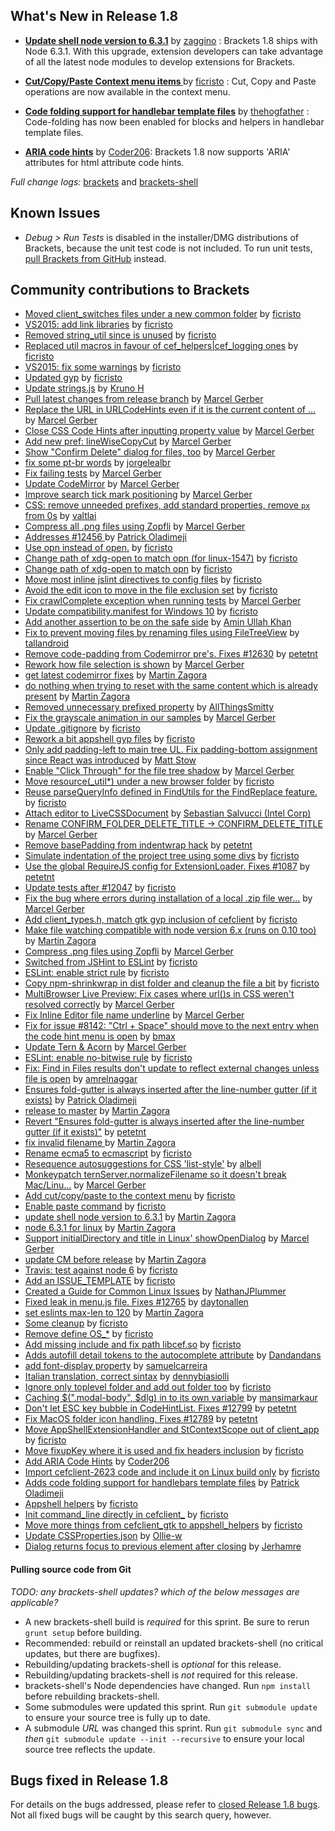 What's New in Release 1.8
-------------------------

*  **[Update shell node version to 6.3.1](https://github.com/brackets-cont/brackets-shell/pull/543)** by [zaggino](https://github.com/zaggino) : Brackets 1.8 ships with Node 6.3.1. With this upgrade, extension developers can take advantage of all the latest node modules to develop extensions for Brackets.

* **[Cut/Copy/Paste Context menu items ](https://github.com/brackets-cont/brackets/pull/12674)** by [ficristo](https://github.com/ficristo) : Cut, Copy and Paste operations are now available in the context menu.

* **[Code folding support for handlebar template files](https://github.com/brackets-cont/brackets/pull/12675)** by [thehogfather](https://github.com/thehogfather) : Code-folding has now been enabled for blocks and helpers in handlebar template files.

* **[ARIA code hints](https://github.com/brackets-cont/brackets/pull/12471)** by [Coder206](https://github.com/Coder206): Brackets 1.8 now supports 'ARIA' attributes for html attribute code hints.


_Full change logs:_ [brackets](https://github.com/brackets-cont/brackets/compare/release-1.7...release-1.8#commits_bucket) and [brackets-shell](https://github.com/brackets-cont/brackets-shell/compare/release-1.7...release-1.8#commits_bucket)



Known Issues
------------
* _Debug > Run Tests_ is disabled in the installer/DMG distributions of Brackets, because the unit test code is not included. To run unit tests, [pull Brackets from GitHub](https://github.com/brackets-cont/brackets/wiki/How-to-Hack-on-Brackets#wiki-getcode) instead.


Community contributions to Brackets
-----------------------------------
* [Moved client_switches files under a new common folder](https://github.com/brackets-cont/brackets-shell/pull/559) by [ficristo](https://github.com/ficristo)
* [VS2015: add link libraries](https://github.com/brackets-cont/brackets-shell/pull/552) by [ficristo](https://github.com/ficristo)
* [Removed string_util since is unused](https://github.com/brackets-cont/brackets-shell/pull/556) by [ficristo](https://github.com/ficristo)
* [Replaced util macros in favour of cef_helpers|cef_logging ones](https://github.com/brackets-cont/brackets-shell/pull/557) by [ficristo](https://github.com/ficristo)
* [VS2015: fix some warnings](https://github.com/brackets-cont/brackets-shell/pull/549) by [ficristo](https://github.com/ficristo)
* [Updated gyp](https://github.com/brackets-cont/brackets-shell/pull/546) by [ficristo](https://github.com/ficristo)
* [Update strings.js](https://github.com/brackets-cont/brackets/pull/12523) by [Kruno H](https://github.com/diomed)
* [Pull latest changes from release branch](https://github.com/brackets-cont/brackets/pull/12563) by [Marcel Gerber](https://github.com/MarcelGerber)
* [Replace the URL in URLCodeHints even if it is the current content of …](https://github.com/brackets-cont/brackets/pull/11284) by [Marcel Gerber](https://github.com/MarcelGerber)
* [Close CSS Code Hints after inputting property value](https://github.com/brackets-cont/brackets/pull/10524) by [Marcel Gerber](https://github.com/MarcelGerber)
* [Add new pref: lineWiseCopyCut](https://github.com/brackets-cont/brackets/pull/11706) by [Marcel Gerber](https://github.com/MarcelGerber)
* [Show "Confirm Delete" dialog for files, too](https://github.com/brackets-cont/brackets/pull/10258) by [Marcel Gerber](https://github.com/MarcelGerber)
* [fix some pt-br words](https://github.com/brackets-cont/brackets/pull/12582) by [jorgelealbr](https://github.com/jorgelealbr)
* [Fix failing tests](https://github.com/brackets-cont/brackets/pull/12615) by [Marcel Gerber](https://github.com/MarcelGerber)
* [Update CodeMirror](https://github.com/brackets-cont/brackets/pull/12613) by [Marcel Gerber](https://github.com/MarcelGerber)
* [Improve search tick mark positioning](https://github.com/brackets-cont/brackets/pull/11293) by [Marcel Gerber](https://github.com/MarcelGerber)
* [CSS: remove unneeded prefixes, add standard properties, remove `px` from 0s](https://github.com/brackets-cont/brackets/pull/12648) by [valtlai](https://github.com/valtlai)
* [Compress all .png files using Zopfli](https://github.com/brackets-cont/brackets/pull/12628) by [Marcel Gerber](https://github.com/MarcelGerber)
* [Addresses #12456 ](https://github.com/brackets-cont/brackets/pull/12521) by [Patrick Oladimeji](https://github.com/thehogfather)
* [Use opn instead of open.](https://github.com/brackets-cont/brackets/pull/12641) by [ficristo](https://github.com/ficristo)
* [Change path of xdg-open to match opn (for linux-1547)](https://github.com/brackets-cont/brackets-shell/pull/564) by [ficristo](https://github.com/ficristo)
* [Change path of xdg-open to match opn](https://github.com/brackets-cont/brackets-shell/pull/563) by [ficristo](https://github.com/ficristo)
* [Move most inline jslint directives to config files](https://github.com/brackets-cont/brackets/pull/12661) by [ficristo](https://github.com/ficristo)
* [Avoid the edit icon to move in the file exclusion set](https://github.com/brackets-cont/brackets/pull/12671) by [ficristo](https://github.com/ficristo)
* [Fix crawlComplete exception when running tests](https://github.com/brackets-cont/brackets/pull/12659) by [Marcel Gerber](https://github.com/MarcelGerber)
* [Update compatibility.manifest for Windows 10](https://github.com/brackets-cont/brackets-shell/pull/566) by [ficristo](https://github.com/ficristo)
* [Add another assertion to be on the safe side](https://github.com/brackets-cont/brackets/pull/12676) by [Amin Ullah Khan](https://github.com/sprintr)
* [Fix to prevent moving files by renaming files using FileTreeView](https://github.com/brackets-cont/brackets/pull/11862) by [tallandroid](https://github.com/tallandroid)
* [Remove code-padding from Codemirror pre's. Fixes #12630](https://github.com/brackets-cont/brackets/pull/12635) by [petetnt](https://github.com/petetnt)
* [Rework how file selection is shown](https://github.com/brackets-cont/brackets/pull/12636) by [Marcel Gerber](https://github.com/MarcelGerber)
* [get latest codemirror fixes](https://github.com/brackets-cont/brackets/pull/12679) by [Martin Zagora](https://github.com/zaggino)
* [do nothing when trying to reset with the same content which is already present](https://github.com/brackets-cont/brackets/pull/12681) by [Martin Zagora](https://github.com/zaggino)
* [Removed unnecessary prefixed property](https://github.com/brackets-cont/brackets/pull/12533) by [AllThingsSmitty](https://github.com/AllThingsSmitty)
* [Fix the grayscale animation in our samples](https://github.com/brackets-cont/brackets/pull/12683) by [Marcel Gerber](https://github.com/MarcelGerber)
* [Update .gitignore](https://github.com/brackets-cont/brackets-shell/pull/569) by [ficristo](https://github.com/ficristo)
* [Rework a bit appshell gyp files](https://github.com/brackets-cont/brackets-shell/pull/561) by [ficristo](https://github.com/ficristo)
* [Only add padding-left to main tree UL. Fix padding-bottom assignment since React was introduced](https://github.com/brackets-cont/brackets/pull/11717) by [Matt Stow](https://github.com/stowball)
* [Enable "Click Through" for the file tree shadow](https://github.com/brackets-cont/brackets/pull/12685) by [Marcel Gerber](https://github.com/MarcelGerber)
* [Move resource(_util*) under a new browser folder](https://github.com/brackets-cont/brackets-shell/pull/570) by [ficristo](https://github.com/ficristo)
* [Reuse parseQueryInfo defined in FindUtils for the FindReplace feature.](https://github.com/brackets-cont/brackets/pull/12027) by [ficristo](https://github.com/ficristo)
* [Attach editor to LiveCSSDocument](https://github.com/brackets-cont/brackets/pull/10522) by [Sebastian Salvucci (Intel Corp)](https://github.com/sebaslv)
* [Rename CONFIRM_FOLDER_DELETE_TITLE -> CONFIRM_DELETE_TITLE](https://github.com/brackets-cont/brackets/pull/12693) by [Marcel Gerber](https://github.com/MarcelGerber)
* [Remove basePadding from indentwrap hack](https://github.com/brackets-cont/brackets/pull/12110) by [petetnt](https://github.com/petetnt)
* [Simulate indentation of the project tree using some divs](https://github.com/brackets-cont/brackets/pull/12047) by [ficristo](https://github.com/ficristo)
* [Use the global RequireJS config for ExtensionLoader. Fixes #1087](https://github.com/brackets-cont/brackets/pull/12041) by [petetnt](https://github.com/petetnt)
* [Update tests after #12047](https://github.com/brackets-cont/brackets/pull/12700) by [ficristo](https://github.com/ficristo)
* [Fix the bug where errors during installation of a local .zip file wer…](https://github.com/brackets-cont/brackets/pull/12702) by [Marcel Gerber](https://github.com/MarcelGerber)
* [Add client_types.h, match gtk gyp inclusion of cefclient](https://github.com/brackets-cont/brackets-shell/pull/571) by [ficristo](https://github.com/ficristo)
* [Make file watching compatible with node version 6.x (runs on 0.10 too)](https://github.com/brackets-cont/brackets/pull/12647) by [Martin Zagora](https://github.com/zaggino)
* [Compress .png files using Zopfli](https://github.com/brackets-cont/brackets-shell/pull/565) by [Marcel Gerber](https://github.com/MarcelGerber)
* [Switched from JSHint to ESLint](https://github.com/brackets-cont/brackets-shell/pull/542) by [ficristo](https://github.com/ficristo)
* [ESLint: enable strict rule](https://github.com/brackets-cont/brackets/pull/12718) by [ficristo](https://github.com/ficristo)
* [Copy npm-shrinkwrap in dist folder and cleanup the file a bit](https://github.com/brackets-cont/brackets/pull/12717) by [ficristo](https://github.com/ficristo)
* [MultiBrowser Live Preview: Fix cases where url()s in CSS weren't resolved correctly](https://github.com/brackets-cont/brackets/pull/12705) by [Marcel Gerber](https://github.com/MarcelGerber)
* [Fix Inline Editor file name underline](https://github.com/brackets-cont/brackets/pull/12701) by [Marcel Gerber](https://github.com/MarcelGerber)
* [Fix for issue #8142: "Ctrl + Space" should move to the next entry when the code hint menu is open](https://github.com/brackets-cont/brackets/pull/12251) by [bmax](https://github.com/bmax)
* [Update Tern & Acorn](https://github.com/brackets-cont/brackets/pull/11569) by [Marcel Gerber](https://github.com/MarcelGerber)
* [ESLint: enable no-bitwise rule](https://github.com/brackets-cont/brackets/pull/12719) by [ficristo](https://github.com/ficristo)
* [Fix: Find in Files results don't update to reflect external changes unless file is open](https://github.com/brackets-cont/brackets/pull/11602) by [amrelnaggar](https://github.com/amrelnaggar)
* [Ensures fold-gutter is always inserted after the line-number gutter (if it exists)](https://github.com/brackets-cont/brackets/pull/12673) by [Patrick Oladimeji](https://github.com/thehogfather)
* [release to master](https://github.com/brackets-cont/brackets-shell/pull/573) by [Martin Zagora](https://github.com/zaggino)
* [Revert "Ensures fold-gutter is always inserted after the line-number gutter (if it exists)"](https://github.com/brackets-cont/brackets/pull/12727) by [petetnt](https://github.com/petetnt)
* [fix invalid filename ](https://github.com/brackets-cont/brackets/pull/12732) by [Martin Zagora](https://github.com/zaggino)
* [Rename ecma5 to ecmascript](https://github.com/brackets-cont/brackets/pull/12736) by [ficristo](https://github.com/ficristo)
* [Resequence autosuggestions for CSS  'list-style'](https://github.com/brackets-cont/brackets/pull/12738) by [albell](https://github.com/albell)
* [Monkeypatch ternServer.normalizeFilename so it doesn't break Mac/Linu…](https://github.com/brackets-cont/brackets/pull/12734) by [Marcel Gerber](https://github.com/MarcelGerber)
* [Add cut/copy/paste to the context menu](https://github.com/brackets-cont/brackets/pull/12674) by [ficristo](https://github.com/ficristo)
* [Enable paste command](https://github.com/brackets-cont/brackets-shell/pull/567) by [ficristo](https://github.com/ficristo)
* [update shell node version to 6.3.1](https://github.com/brackets-cont/brackets-shell/pull/543) by [Martin Zagora](https://github.com/zaggino)
* [node 6.3.1 for linux](https://github.com/brackets-cont/brackets-shell/pull/574) by [Martin Zagora](https://github.com/zaggino)
* [Support initialDirectory and title in Linux' showOpenDialog](https://github.com/brackets-cont/brackets-shell/pull/575) by [Marcel Gerber](https://github.com/MarcelGerber)
* [update CM before release](https://github.com/brackets-cont/brackets/pull/12753) by [Martin Zagora](https://github.com/zaggino)
* [Travis: test against node 6](https://github.com/brackets-cont/brackets/pull/12755) by [ficristo](https://github.com/ficristo)
* [Add an ISSUE_TEMPLATE](https://github.com/brackets-cont/brackets/pull/12737) by [ficristo](https://github.com/ficristo)
* [Created a Guide for Common Linux Issues](https://github.com/brackets-cont/brackets/pull/12761) by [NathanJPlummer](https://github.com/NathanJPlummer)
* [Fixed leak in menu.js file. Fixes #12765](https://github.com/brackets-cont/brackets/pull/12767) by [daytonallen](https://github.com/daytonallen)
* [set eslints max-len to 120](https://github.com/brackets-cont/brackets/pull/12780) by [Martin Zagora](https://github.com/zaggino)
* [Some cleanup](https://github.com/brackets-cont/brackets-shell/pull/576) by [ficristo](https://github.com/ficristo)
* [Remove define OS_*](https://github.com/brackets-cont/brackets-shell/pull/577) by [ficristo](https://github.com/ficristo)
* [Add missing include and fix path libcef.so](https://github.com/brackets-cont/brackets-shell/pull/578) by [ficristo](https://github.com/ficristo)
* [Adds autofill detail tokens to the autocomplete attribute](https://github.com/brackets-cont/brackets/pull/12721) by [Dandandans](https://github.com/Dandandans)
* [add font-display property](https://github.com/brackets-cont/brackets/pull/12785) by [samuelcarreira](https://github.com/samuelcarreira)
* [Italian translation, correct sintax](https://github.com/brackets-cont/brackets/pull/12800) by [dennybiasiolli](https://github.com/dennybiasiolli)
* [Ignore only toplevel folder and add out folder too](https://github.com/brackets-cont/brackets-shell/pull/580) by [ficristo](https://github.com/ficristo)
* [ Caching $(".modal-body", $dlg) in to its own variable](https://github.com/brackets-cont/brackets/pull/12805) by [mansimarkaur](https://github.com/mansimarkaur)
* [Don't let ESC key bubble in CodeHintList. Fixes #12799](https://github.com/brackets-cont/brackets/pull/12802) by [petetnt](https://github.com/petetnt)
* [Fix MacOS folder icon handling. Fixes #12789](https://github.com/brackets-cont/brackets/pull/12807) by [petetnt](https://github.com/petetnt)
* [Move AppShellExtensionHandler and StContextScope out of client_app](https://github.com/brackets-cont/brackets-shell/pull/581) by [ficristo](https://github.com/ficristo)
* [Move fixupKey where it is used and fix headers inclusion](https://github.com/brackets-cont/brackets-shell/pull/583) by [ficristo](https://github.com/ficristo)
* [Add ARIA Code Hints](https://github.com/brackets-cont/brackets/pull/12471) by [Coder206](https://github.com/Coder206)
* [Import cefclient-2623 code and include it on Linux build only](https://github.com/brackets-cont/brackets-shell/pull/584) by [ficristo](https://github.com/ficristo)
* [Adds code folding support for handlebars template files](https://github.com/brackets-cont/brackets/pull/12675) by [Patrick Oladimeji](https://github.com/thehogfather)
* [Appshell helpers](https://github.com/brackets-cont/brackets-shell/pull/585) by [ficristo](https://github.com/ficristo)
* [Init command_line directly in cefclient_<platform>](https://github.com/brackets-cont/brackets-shell/pull/586) by [ficristo](https://github.com/ficristo)
* [Move more things from cefclient_gtk to appshell_helpers](https://github.com/brackets-cont/brackets-shell/pull/588) by [ficristo](https://github.com/ficristo)
* [Update CSSProperties.json](https://github.com/brackets-cont/brackets/pull/12822) by [Ollie-w](https://github.com/Ollie-w)
* [Dialog returns focus to previous element after closing](https://github.com/brackets-cont/brackets/pull/12824) by [Jerhamre](https://github.com/Jerhamre)

#### Pulling source code from Git
_TODO: any brackets-shell updates? which of the below messages are applicable?_

* A new brackets-shell build is _required_ for this sprint. Be sure to rerun `grunt setup` before building.
* Recommended: rebuild or reinstall an updated brackets-shell (no critical updates, but there are bugfixes).
* Rebuilding/updating brackets-shell is _optional_ for this release.
* Rebuilding/updating brackets-shell is _not_ required for this release.
* brackets-shell's Node dependencies have changed. Run `npm install` before rebuilding brackets-shell.
* Some submodules were updated this sprint. Run `git submodule update` to ensure your source tree is fully up to date.
* A submodule _URL_ was changed this sprint. Run `git submodule sync` and _then_ `git submodule update --init --recursive` to ensure your local source tree reflects the update.


Bugs fixed in Release 1.8
-------------------------
For details on the bugs addressed, please refer to [closed Release 1.8 bugs](https://github.com/brackets-cont/brackets/issues?q=is%3Aclosed+milestone%3A%22Release+1.8%22). Not all fixed bugs will be caught by this search query, however.